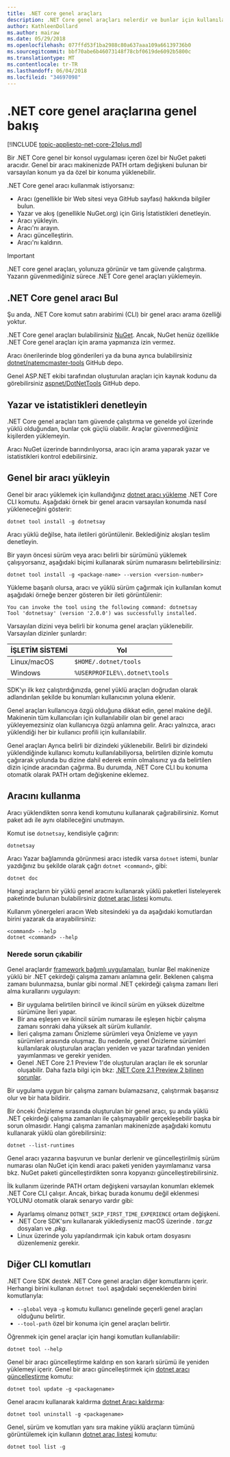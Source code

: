 ```yaml
---
title: .NET core genel araçları
description: .NET Core genel araçları nelerdir ve bunlar için kullanılabilen .NET Core CLI komutları genel bakış.
author: KathleenDollard
ms.author: mairaw
ms.date: 05/29/2018
ms.openlocfilehash: 077ffd53f1ba2988c80a637aaa109a66139736b0
ms.sourcegitcommit: bbf70abe6b46073148f78cbf0619de6092b5800c
ms.translationtype: MT
ms.contentlocale: tr-TR
ms.lasthandoff: 06/04/2018
ms.locfileid: "34697098"
---
```

# <a name="net-core-global-tools-overview"></a>.NET core genel araçlarına genel bakış

[!INCLUDE [topic-appliesto-net-core-21plus.md](../../../includes/topic-appliesto-net-core-21plus.md)]

Bir .NET Core genel bir konsol uygulaması içeren özel bir NuGet paketi aracıdır. Genel bir aracı makinenizde PATH ortam değişkeni bulunan bir varsayılan konum ya da özel bir konuma yüklenebilir.

.NET Core genel aracı kullanmak istiyorsanız:

* Aracı (genellikle bir Web sitesi veya GitHub sayfası) hakkında bilgiler bulun.
* Yazar ve akış (genellikle NuGet.org) için Giriş İstatistikleri denetleyin.
* Aracı yükleyin.
* Aracı'nı arayın.
* Aracı güncelleştirin.
* Aracı'nı kaldırın.

> [!IMPORTANT]
> .NET core genel araçları, yolunuza görünür ve tam güvende çalıştırma. Yazarın güvenmediğiniz sürece .NET Core genel araçları yüklemeyin.

## <a name="find-a-net-core-global-tool"></a>.NET Core genel aracı Bul

Şu anda, .NET Core komut satırı arabirimi (CLI) bir genel aracı arama özelliği yoktur.

.NET Core genel araçları bulabilirsiniz [NuGet](https://www.nuget.org). Ancak, NuGet henüz özellikle .NET Core genel araçları için arama yapmanıza izin vermez.

Aracı önerilerinde blog gönderileri ya da buna ayrıca bulabilirsiniz [dotnet/natemcmaster-tools](https://github.com/natemcmaster/dotnet-tools) GitHub depo.

Genel ASP.NET ekibi tarafından oluşturulan araçları için kaynak kodunu da görebilirsiniz [aspnet/DotNetTools](https://github.com/aspnet/DotNetTools/) GitHub depo.

## <a name="check-the-author-and-statistics"></a>Yazar ve istatistikleri denetleyin

.NET Core genel araçları tam güvende çalıştırma ve genelde yol üzerinde yüklü olduğundan, bunlar çok güçlü olabilir. Araçlar güvenmediğiniz kişilerden yüklemeyin.

Aracı NuGet üzerinde barındırılıyorsa, aracı için arama yaparak yazar ve istatistikleri kontrol edebilirsiniz.

## <a name="install-a-global-tool"></a>Genel bir aracı yükleyin

Genel bir aracı yüklemek için kullandığınız [dotnet aracı yükleme](dotnet-tool-install.md) .NET Core CLI komutu. Aşağıdaki örnek bir genel aracın varsayılan konumda nasıl yükleneceğini gösterir:

```console
dotnet tool install -g dotnetsay
```

Aracı yüklü değilse, hata iletileri görüntülenir. Beklediğiniz akışları teslim denetleyin.

Bir yayın öncesi sürüm veya aracı belirli bir sürümünü yüklemek çalışıyorsanız, aşağıdaki biçimi kullanarak sürüm numarasını belirtebilirsiniz:

```console
dotnet tool install -g <package-name> --version <version-number>
```

Yükleme başarılı olursa, aracı ve yüklü sürüm çağırmak için kullanılan komut aşağıdaki örneğe benzer gösteren bir ileti görüntülenir:

```
You can invoke the tool using the following command: dotnetsay
Tool 'dotnetsay' (version '2.0.0') was successfully installed.
```

Varsayılan dizini veya belirli bir konuma genel araçları yüklenebilir. Varsayılan dizinler şunlardır:

| İŞLETİM SİSTEMİ          | Yol                          |
|-------------|-------------------------------|
| Linux/macOS | `$HOME/.dotnet/tools`         |
| Windows     | `%USERPROFILE%\.dotnet\tools` |

SDK'yı ilk kez çalıştırdığınızda, genel yüklü araçları doğrudan olarak adlandırılan şekilde bu konumları kullanıcının yoluna eklenir.

Genel araçları kullanıcıya özgü olduğuna dikkat edin, genel makine değil. Makinenin tüm kullanıcıları için kullanılabilir olan bir genel aracı yükleyemezsiniz olan kullanıcıya özgü anlamına gelir. Aracı yalnızca, aracı yüklendiği her bir kullanıcı profili için kullanılabilir.

Genel araçları Ayrıca belirli bir dizindeki yüklenebilir. Belirli bir dizindeki yüklendiğinde kullanıcı komutu kullanılabiliyorsa, belirtilen dizinle komutu çağırarak yolunda bu dizine dahil ederek emin olmalısınız ya da belirtilen dizin içinde aracından çağırma.
Bu durumda, .NET Core CLI bu konuma otomatik olarak PATH ortam değişkenine eklemez.

## <a name="use-the-tool"></a>Aracını kullanma

Aracı yüklendikten sonra kendi komutunu kullanarak çağırabilirsiniz. Komut paket adı ile aynı olabileceğini unutmayın.

Komut ise `dotnetsay`, kendisiyle çağırın:

```console
dotnetsay
```

Aracı Yazar bağlamında görünmesi aracı istedik varsa `dotnet` istemi, bunlar yazdığınız bu şekilde olarak çağrı `dotnet <command>`, gibi:

```console
dotnet doc
```

Hangi araçların bir yüklü genel aracını kullanarak yüklü paketleri listeleyerek paketinde bulunan bulabilirsiniz [dotnet araç listesi](dotnet-tool-list.md) komutu.

Kullanım yönergeleri aracın Web sitesindeki ya da aşağıdaki komutlardan birini yazarak da arayabilirsiniz:

```console
<command> --help
dotnet <command> --help
```

### <a name="what-could-go-wrong"></a>Nerede sorun çıkabilir

Genel araçlardır [framework bağımlı uygulamaları](../deploying/index.md#framework-dependent-deployments-fdd), bunlar Bel makinenize yüklü bir .NET çekirdeği çalışma zamanı anlamına gelir. Beklenen çalışma zamanı bulunmazsa, bunlar gibi normal .NET çekirdeği çalışma zamanı İleri alma kurallarını uygulayın:

* Bir uygulama belirtilen birincil ve ikincil sürüm en yüksek düzeltme sürümüne İleri yapar.
* Bir ana eşleşen ve ikincil sürüm numarası ile eşleşen hiçbir çalışma zamanı sonraki daha yüksek alt sürüm kullanılır.
* İleri çalışma zamanı Önizleme sürümleri veya Önizleme ve yayın sürümleri arasında oluşmaz. Bu nedenle, genel Önizleme sürümleri kullanılarak oluşturulan araçları yeniden ve yazar tarafından yeniden yayımlanması ve gerekir yeniden.
* Genel .NET Core 2.1 Preview 1'de oluşturulan araçları ile ek sorunlar oluşabilir. Daha fazla bilgi için bkz: [.NET Core 2.1 Preview 2 bilinen sorunlar](https://github.com/dotnet/core/blob/master/release-notes/2.1/Preview/2.1.0-preview2-known-issues.md).

Bir uygulama uygun bir çalışma zamanı bulamazsanız, çalıştırmak başarısız olur ve bir hata bildirir.

Bir önceki Önizleme sırasında oluşturulan bir genel aracı, şu anda yüklü .NET çekirdeği çalışma zamanları ile çalışmayabilir gerçekleşebilir başka bir sorun olmasıdır. Hangi çalışma zamanları makinenizde aşağıdaki komutu kullanarak yüklü olan görebilirsiniz:

```console
dotnet --list-runtimes
```

Genel aracı yazarına başvurun ve bunlar derlenir ve güncelleştirilmiş sürüm numarası olan NuGet için kendi aracı paketi yeniden yayımlamanız varsa bkz. NuGet paketi güncelleştirdikten sonra kopyanızı güncelleştirebilirsiniz.

İlk kullanım üzerinde PATH ortam değişkeni varsayılan konumları eklemek .NET Core CLI çalışır. Ancak, birkaç burada konumu değil eklenmesi YOLUNU otomatik olarak senaryo vardır gibi:

* Ayarlamış olmanız `DOTNET_SKIP_FIRST_TIME_EXPERIENCE` ortam değişkeni.
* .NET Core SDK'sını kullanarak yüklediyseniz macOS üzerinde *. tar.gz* dosyaları ve *.pkg*.
* Linux üzerinde yolu yapılandırmak için kabuk ortam dosyasını düzenlemeniz gerekir.

## <a name="other-cli-commands"></a>Diğer CLI komutları

.NET Core SDK destek .NET Core genel araçları diğer komutlarını içerir. Herhangi birini kullanan `dotnet tool` aşağıdaki seçeneklerden birini komutlarıyla:

* `--global` veya `-g` komutu kullanıcı genelinde geçerli genel araçları olduğunu belirtir.
* `--tool-path` özel bir konuma için genel araçları belirtir.

Öğrenmek için genel araçlar için hangi komutları kullanılabilir:

```console
dotnet tool --help
```

Genel bir aracı güncelleştirme kaldırıp en son kararlı sürümü ile yeniden yüklemeyi içerir. Genel bir aracı güncelleştirmek için [dotnet aracı güncelleştirme](dotnet-tool-update.md) komutu:

```console
dotnet tool update -g <packagename>
```

Genel aracını kullanarak kaldırma [dotnet Aracı kaldırma](dotnet-tool-uninstall.md):

```console
dotnet tool uninstall -g <packagename>
```

Genel, sürüm ve komutları yanı sıra makine yüklü araçların tümünü görüntülemek için kullanın [dotnet araç listesi](dotnet-tool-list.md) komutu:

```console
dotnet tool list -g
```